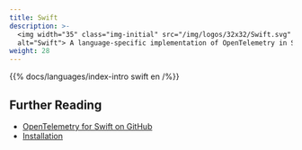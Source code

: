 ```yaml
---
title: Swift
description: >-
  <img width="35" class="img-initial" src="/img/logos/32x32/Swift.svg"
  alt="Swift"> A language-specific implementation of OpenTelemetry in Swift.
weight: 28
---
```


{{% docs/languages/index-intro swift en /%}}

## Further Reading

- [OpenTelemetry for Swift on GitHub](https://github.com/open-telemetry/opentelemetry-swift)
- [Installation](https://github.com/open-telemetry/opentelemetry-swift#installation)
